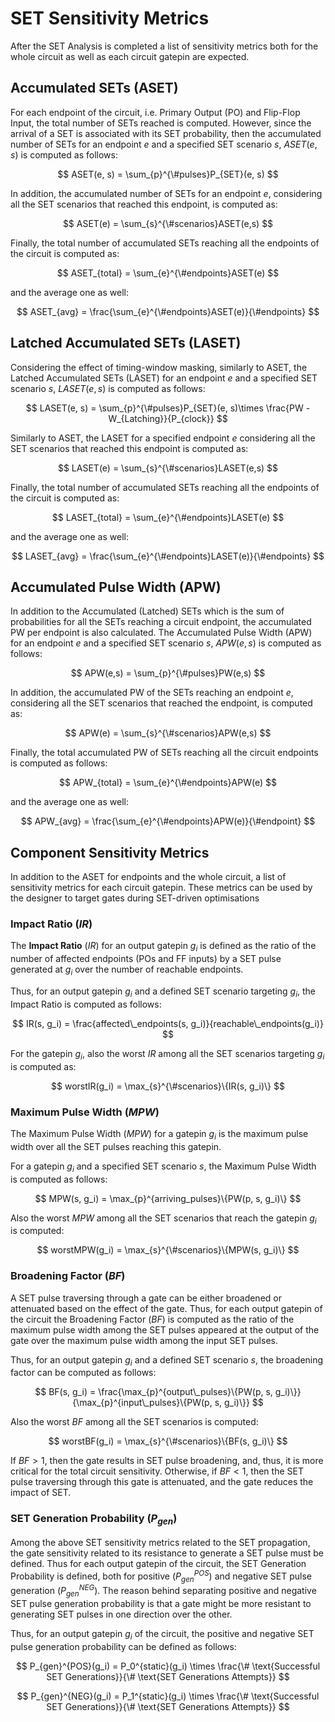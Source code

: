 # SET Sensitivity Metrics

After the SET Analysis is completed a list of sensitivity metrics both for the whole circuit as well as each circuit gatepin are expected.

## Accumulated SETs (ASET)

For each endpoint of the circuit, i.e. Primary Output (PO) and Flip-Flop Input, the total number of SETs reached is computed. However, since the arrival of a SET is associated with its SET probability, then the accumulated number of SETs for an endpoint $e$ and a specified SET scenario $s$, $ASET(e,s)$ is computed as follows:

$$
ASET(e, s) = \sum_{p}^{\#pulses}P_{SET}(e, s)
$$

In addition, the accumulated number of SETs for an endpoint $e$, considering all the SET scenarios that reached this endpoint, is computed as:

$$
ASET(e) = \sum_{s}^{\#scenarios}ASET(e,s)
$$

Finally, the total number of accumulated SETs reaching all the endpoints of the circuit is computed as:

$$
ASET_{total} = \sum_{e}^{\#endpoints}ASET(e)
$$

and the average one as well:

$$
ASET_{avg} = \frac{\sum_{e}^{\#endpoints}ASET(e)}{\#endpoints}
$$

## Latched Accumulated SETs (LASET)

Considering the effect of timing-window masking, similarly to ASET, the Latched Accumulated SETs (LASET) for an endpoint $e$ and a specified SET scenario $s$, $LASET(e,s)$ is computed as follows:

$$
    LASET(e, s) = \sum_{p}^{\#pulses}P_{SET}(e, s)\times \frac{PW - W_{Latching}}{P_{clock}}
$$

Similarly to ASET, the LASET for a specified endpoint $e$ considering all the SET scenarios that reached this endpoint is computed as:

$$
    LASET(e) = \sum_{s}^{\#scenarios}LASET(e,s)
$$

Finally, the total number of accumulated SETs reaching all the endpoints of the circuit is computed as:

$$
    LASET_{total} = \sum_{e}^{\#endpoints}LASET(e)
$$

and the average one as well:

$$
    LASET_{avg} = \frac{\sum_{e}^{\#endpoints}LASET(e)}{\#endpoints}
$$

## Accumulated Pulse Width (APW)

In addition to the Accumulated (Latched) SETs which is the sum of probabilities for all the SETs reaching a circuit endpoint, the accumulated PW per endpoint is also calculated. The Accumulated Pulse Width (APW) for an endpoint $e$ and a specified SET scenario $s$, $APW(e,s)$ is computed as follows:

$$
    APW(e,s) = \sum_{p}^{\#pulses}PW(e,s)
$$

In addition, the accumulated PW of the SETs reaching an endpoint $e$, considering all the SET scenarios that reached the endpoint, is computed as:

$$
    APW(e) = \sum_{s}^{\#scenarios}APW(e,s)
$$

Finally, the total accumulated PW of SETs reaching all the circuit endpoints is computed as follows:

$$
    APW_{total} = \sum_{e}^{\#endpoints}APW(e)
$$

and the average one as well:

$$
    APW_{avg} = \frac{\sum_{e}^{\#endpoints}APW(e)}{\#endpoint}
$$

## Component Sensitivity Metrics

In addition to the ASET for endpoints and the whole circuit, a list of sensitivity metrics for each circuit gatepin. These metrics can be used by the designer to target gates during SET-driven optimisations

### Impact Ratio ($IR$)

The **Impact Ratio** ($IR$) for an output gatepin $g_i$ is defined as the ratio of the number of affected endpoints (POs and FF inputs) by a SET pulse generated at $g_i$ over the number of reachable endpoints.

Thus, for an output gatepin $g_i$ and a defined SET scenario targeting $g_i$, the Impact Ratio is computed as follows:

$$
    IR(s, g_i) = \frac{affected\_endpoints(s, g_i)}{reachable\_endpoints(g_i)}
$$

For the gatepin $g_i$, also the worst $IR$ among all the SET scenarios targeting $g_i$ is computed as:

$$
    worstIR(g_i) = \max_{s}^{\#scenarios}\{IR(s, g_i)\}
$$

### Maximum Pulse Width ($MPW$)

The Maximum Pulse Width ($MPW$) for a gatepin $g_i$ is the maximum pulse width over all the SET pulses reaching this gatepin.

For a gatepin $g_i$ and a specified SET scenario $s$, the Maximum Pulse Width is computed as follows:

$$
    MPW(s, g_i) = \max_{p}^{arriving_pulses}\{PW(p, s, g_i)\}
$$

Also the worst $MPW$ among all the SET scenarios that reach the gatepin $g_i$ is computed:

$$
    worstMPW(g_i) = \max_{s}^{\#scenarios}\{MPW(s, g_i)\}
$$


### Broadening Factor ($BF$)

A SET pulse traversing through a gate can be either broadened or attenuated based on the effect of the gate. Thus, for each output gatepin of the circuit the Broadening Factor ($BF$) is computed as the ratio of the maximum pulse width among the SET pulses appeared at the output of the gate over the maximum pulse width among the input SET pulses.

Thus, for an output gatepin $g_i$ and a defined SET scenario $s$, the broadening factor can be computed as follows:

$$
    BF(s, g_i) = \frac{\max_{p}^{output\_pulses}\{PW(p, s, g_i)\}}{\max_{p}^{input\_pulses}\{PW(p, s, g_i)\}}
$$

Also the worst $BF$ among all the SET scenarios is computed:

$$
    worstBF(g_i) = \max_{s}^{\#scenarios}\{BF(s, g_i)\}
$$

If $BF > 1$, then the gate results in SET pulse broadening, and, thus, it is more critical for the total circuit sensitivity. Otherwise, if $BF < 1$, then the SET pulse traversing through this gate is attenuated, and the gate reduces the impact of SET.

### SET Generation Probability ($P_{gen}$)

Among the above SET sensitivity metrics related to the SET propagation, the gate sensitivity related to its resistance to generate a SET pulse must be defined. Thus for each output gatepin of the circuit, the SET Generation Probability is defined, both for positive ($P_{gen}^{POS}$) and negative SET pulse generation ($P_{gen}^{NEG}$). The reason behind separating positive and negative SET pulse generation probability is that a gate might be more resistant to generating SET pulses in one direction over the other.

Thus, for an output gatepin $g_i$ of the circuit, the positive and negative SET pulse generation probability can be defined as follows:

$$
    P_{gen}^{POS}(g_i) = P_0^{static}(g_i) \times \frac{\# \text{Successful SET Generations}}{\# \text{SET Generations Attempts}}
$$

$$
    P_{gen}^{NEG}(g_i) = P_1^{static}(g_i) \times \frac{\# \text{Successful SET Generations}}{\# \text{SET Generations Attempts}}
$$


